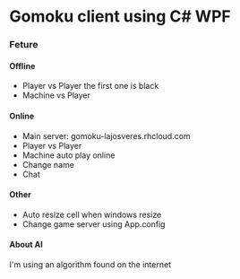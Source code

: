 # Gomoku client using C# WPF

### Feture
#### Offline
* Player vs Player the first one is black
* Machine vs Player
#### Online
* Main server: gomoku-lajosveres.rhcloud.com 
* Player vs Player
* Machine auto play online
* Change name
* Chat
#### Other
* Auto resize cell when windows resize
* Change game server using App.config

#### About AI
I'm using an algorithm found on the internet



